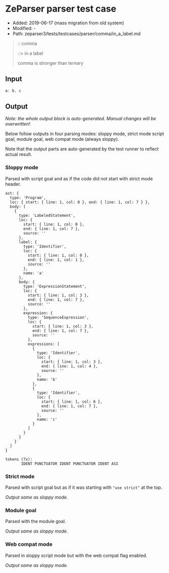 # ZeParser parser test case

- Added: 2019-06-17 (mass migration from old system)
- Modified: -
- Path: zeparser3/tests/testcases/parser/comma/in_a_label.md

> :: comma
>
> ::> in a label
>
> comma is stronger than ternary

## Input

`````js
a: b, c
`````

## Output

_Note: the whole output block is auto-generated. Manual changes will be overwritten!_

Below follow outputs in four parsing modes: sloppy mode, strict mode script goal, module goal, web compat mode (always sloppy).

Note that the output parts are auto-generated by the test runner to reflect actual result.

### Sloppy mode

Parsed with script goal and as if the code did not start with strict mode header.

`````
ast: {
  type: 'Program',
  loc: { start: { line: 1, col: 0 }, end: { line: 1, col: 7 } },
  body: [
    {
      type: 'LabeledStatement',
      loc: {
        start: { line: 1, col: 0 },
        end: { line: 1, col: 7 },
        source: ''
      },
      label: {
        type: 'Identifier',
        loc: {
          start: { line: 1, col: 0 },
          end: { line: 1, col: 1 },
          source: ''
        },
        name: 'a'
      },
      body: {
        type: 'ExpressionStatement',
        loc: {
          start: { line: 1, col: 3 },
          end: { line: 1, col: 7 },
          source: ''
        },
        expression: {
          type: 'SequenceExpression',
          loc: {
            start: { line: 1, col: 3 },
            end: { line: 1, col: 7 },
            source: ''
          },
          expressions: [
            {
              type: 'Identifier',
              loc: {
                start: { line: 1, col: 3 },
                end: { line: 1, col: 4 },
                source: ''
              },
              name: 'b'
            },
            {
              type: 'Identifier',
              loc: {
                start: { line: 1, col: 6 },
                end: { line: 1, col: 7 },
                source: ''
              },
              name: 'c'
            }
          ]
        }
      }
    }
  ]
}

tokens (7x):
       IDENT PUNCTUATOR IDENT PUNCTUATOR IDENT ASI
`````

### Strict mode

Parsed with script goal but as if it was starting with `"use strict"` at the top.

_Output same as sloppy mode._

### Module goal

Parsed with the module goal.

_Output same as sloppy mode._

### Web compat mode

Parsed in sloppy script mode but with the web compat flag enabled.

_Output same as sloppy mode._
